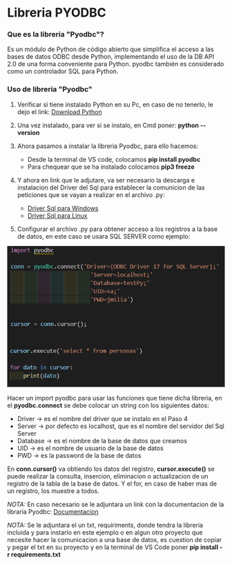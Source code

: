# Libreria PYODBC
### Que es la libreria "Pyodbc"?
Es un módulo de Python de código abierto que simplifica el acceso a 
las bases de datos ODBC desde Python, implementando el uso de la 
DB API 2.0 de una forma conveniente para Python. pyodbc también es 
considerado como un controlador SQL para Python.
### Uso de libreria "Pyodbc"
1. Verificar si tiene instalado Python en su Pc, en caso de no tenerlo,
   le dejo el link: [Download Python](https://www.python.org/downloads)
2. Una vez instalado, para ver si se instalo, en Cmd poner: **python 
--version** 
3. Ahora pasamos a instalar la libreria Pyodbc, para ello hacemos:
	* Desde la terminal de VS code, colocamos **pip install pyodbc**
	* Para chequear que se ha instalado colocamos **pip3 freeze**
4. Y ahora en link que le adjutare, va ser necesario la descarga e 
instalacion del Driver del Sql para establecer la comunicion de las 
peticiones que se vayan a realizar en el archivo .py: 
	* [Driver Sql para Windows](https://docs.microsoft.com/en-us/sql/connect/odbc/windows/system-requirements-installation-and-driver-files?view=sql-server-ver15#installing-microsoft-odbc-driver-for-sql-server) 
	* [Driver Sql para Linux](https://docs.microsoft.com/en-us/sql/connect/odbc/linux-mac/installing-the-microsoft-odbc-driver-for-sql-server?view=sql-server-ver15) 

5. Configurar el archivo .py para obtener acceso a los registros a la 
base de datos, en este caso se usara SQL SERVER como ejemplo:

![](img/config.png "Configuracion del archivo .py")

Hacer un import pyodbc para usar las funciones que tiene dicha libreria, 
en el **pyodbc.connect** se debe colocar un string con los siguientes datos: 
* Driver -> es el nombre del driver que se instalo en el Paso 4 
* Server -> por defecto es localhost, que es el nombre del servidor 
	  del Sql Server
* Database -> es el nombre de la base de datos que creamos
* UID -> es el nombre de usuario de la base de datos
* PWD -> es la password de la base de datos

En **conn.cursor()** va obtiendo los datos del registro, **cursor.execute()**
se puede realizar la consulta, insercion, eliminacion o actualizacion de
un registro de la tabla de la base de datos.
Y el for, en caso de haber mas de un registro, los muestre a todos.

*NOTA:* En caso necesario se le adjuntara un link con la documentacion de 
la libraria Pyodbc: [Documentacion](https://github.com/mkleehammer/pyodbc/wiki)

*NOTA:* Se le adjuntara el un txt, requiriments, donde tendra la libreria incluida
y para instarlo en este ejemplo o en algun otro proyecto que necesite hacer 
la comunicacion a una base de datos, es cuestion de copiar y pegar el txt en su
proyecto y en la terminal de VS Code poner **pip install -r requirements.txt**
